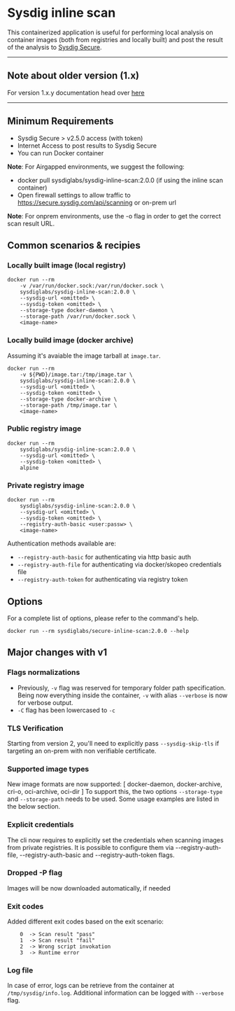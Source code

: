 # Sysdig inline scan

This containerized application is useful for performing local analysis on container images (both from registries and locally built) and post the result of the analysis to [Sysdig Secure](https://sysdig.com/products/kubernetes-security/).

---
## Note about older version (1.x)

For version 1.x.y documentation head over [here](./v1.md)

---

## Minimum Requirements

* Sysdig Secure > v2.5.0 access (with token)
* Internet Access to post results to Sysdig Secure
* You can run Docker container

**Note**: For Airgapped environments, we suggest the following:

* docker pull sysdiglabs/sysdig-inline-scan:2.0.0 (if using the inline scan container)
* Open firewall settings to allow traffic to https://secure.sysdig.com/api/scanning or on-prem url

**Note**: For onprem environments, use the -o flag in order to get the correct scan result URL.

## Common scenarios & recipies

### Locally built image (local registry)

```
docker run --rm
    -v /var/run/docker.sock:/var/run/docker.sock \
    sysdiglabs/sysdig-inline-scan:2.0.0 \
    --sysdig-url <omitted> \
    --sysdig-token <omitted> \
    --storage-type docker-daemon \
    --storage-path /var/run/docker.sock \
    <image-name>
```

### Locally build image (docker archive)

Assuming it's avaiable the image tarball at `image.tar`.

```
docker run --rm
    -v ${PWD}/image.tar:/tmp/image.tar \
    sysdiglabs/sysdig-inline-scan:2.0.0 \
    --sysdig-url <omitted> \
    --sysdig-token <omitted> \
    --storage-type docker-archive \
    --storage-path /tmp/image.tar \
    <image-name>
```


### Public registry image

```
docker run --rm
    sysdiglabs/sysdig-inline-scan:2.0.0 \
    --sysdig-url <omitted> \
    --sysdig-token <omitted> \
    alpine
```

### Private registry image
```
docker run --rm
    sysdiglabs/sysdig-inline-scan:2.0.0 \
    --sysdig-url <omitted> \
    --sysdig-token <omitted> \
    --registry-auth-basic <user:passw> \
    <image-name>
```

Authentication methods available are:
* `--registry-auth-basic` for authenticating via http basic auth
* `--registry-auth-file` for authenticating via docker/skopeo credentials file
* `--registry-auth-token` for authenticating via registry token

## Options

For a complete list of options, please refer to the command's help.

```
docker run --rm sysdiglabs/secure-inline-scan:2.0.0 --help
```
## Major changes with v1

### Flags normalizations

* Previously, `-v` flag was reserved for temporary folder path specification. Being now everything inside the container, `-v` with alias `--verbose` is now for verbose output.
* `-C` flag has been lowercased to `-c`

### TLS Verification

Starting from version 2, you'll need to explicitly pass `--sysdig-skip-tls` if targeting an on-prem with non verifiable certificate.

### Supported image types

New image formats are now supported: [ docker-daemon, docker-archive, cri-o, oci-archive, oci-dir ]
To support this, the two options `--storage-type` and `--storage-path` needs to be used.
Some usage examples are listed in the below section.

### Explicit credentials

The cli now requires to explicitly set the credentials when scanning images from private registries.
It is possible to configure them via --registry-auth-file, --registry-auth-basic and --registry-auth-token flags.

### Dropped -P flag

Images will be now downloaded automatically, if needed

### Exit codes

Added different exit codes based on the exit scenario:
```
    0  -> Scan result "pass"
    1  -> Scan result "fail"
    2  -> Wrong script invokation
    3  -> Runtime error
```

### Log file

In case of error, logs can be retrieve from the container at `/tmp/sysdig/info.log`.
Additional information can be logged with `--verbose` flag.


